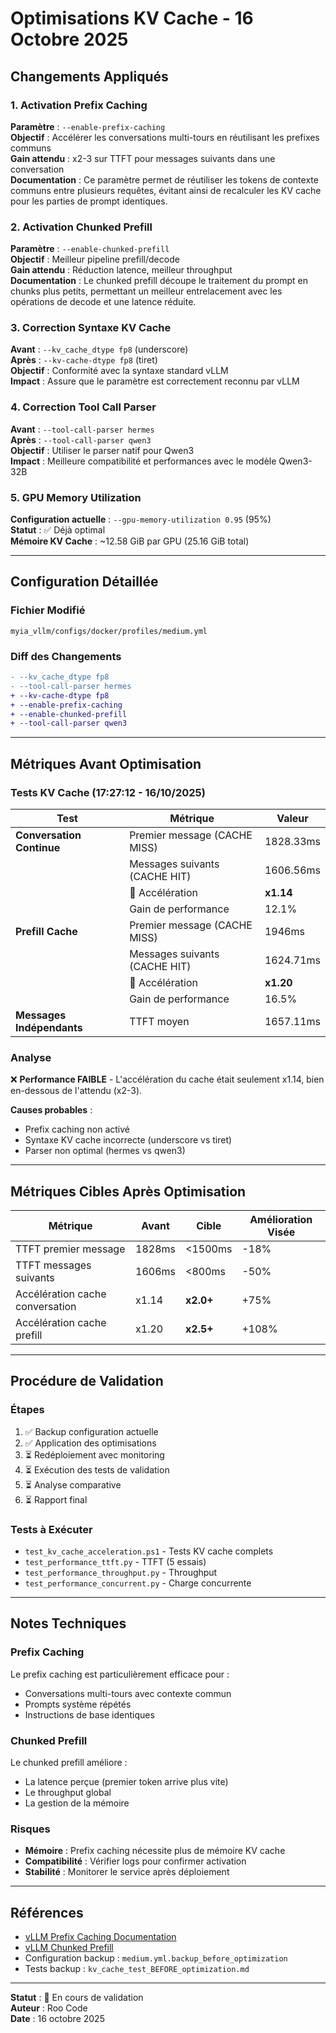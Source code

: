 # Optimisations KV Cache - 16 Octobre 2025

## Changements Appliqués

### 1. Activation Prefix Caching
**Paramètre** : `--enable-prefix-caching`  
**Objectif** : Accélérer les conversations multi-tours en réutilisant les prefixes communs  
**Gain attendu** : x2-3 sur TTFT pour messages suivants dans une conversation  
**Documentation** : Ce paramètre permet de réutiliser les tokens de contexte communs entre plusieurs requêtes, évitant ainsi de recalculer les KV cache pour les parties de prompt identiques.

### 2. Activation Chunked Prefill  
**Paramètre** : `--enable-chunked-prefill`  
**Objectif** : Meilleur pipeline prefill/decode  
**Gain attendu** : Réduction latence, meilleur throughput  
**Documentation** : Le chunked prefill découpe le traitement du prompt en chunks plus petits, permettant un meilleur entrelacement avec les opérations de decode et une latence réduite.

### 3. Correction Syntaxe KV Cache
**Avant** : `--kv_cache_dtype fp8` (underscore)  
**Après** : `--kv-cache-dtype fp8` (tiret)  
**Objectif** : Conformité avec la syntaxe standard vLLM  
**Impact** : Assure que le paramètre est correctement reconnu par vLLM

### 4. Correction Tool Call Parser
**Avant** : `--tool-call-parser hermes`  
**Après** : `--tool-call-parser qwen3`  
**Objectif** : Utiliser le parser natif pour Qwen3  
**Impact** : Meilleure compatibilité et performances avec le modèle Qwen3-32B

### 5. GPU Memory Utilization
**Configuration actuelle** : `--gpu-memory-utilization 0.95` (95%)  
**Statut** : ✅ Déjà optimal  
**Mémoire KV Cache** : ~12.58 GiB par GPU (25.16 GiB total)

---

## Configuration Détaillée

### Fichier Modifié
`myia_vllm/configs/docker/profiles/medium.yml`

### Diff des Changements
```diff
- --kv_cache_dtype fp8
- --tool-call-parser hermes
+ --kv-cache-dtype fp8
+ --enable-prefix-caching
+ --enable-chunked-prefill
+ --tool-call-parser qwen3
```

---

## Métriques Avant Optimisation

### Tests KV Cache (17:27:12 - 16/10/2025)

| Test | Métrique | Valeur |
|------|----------|--------|
| **Conversation Continue** | Premier message (CACHE MISS) | 1828.33ms |
| | Messages suivants (CACHE HIT) | 1606.56ms |
| | 🚀 Accélération | **x1.14** |
| | Gain de performance | 12.1% |
| **Prefill Cache** | Premier message (CACHE MISS) | 1946ms |
| | Messages suivants (CACHE HIT) | 1624.71ms |
| | 🚀 Accélération | **x1.20** |
| | Gain de performance | 16.5% |
| **Messages Indépendants** | TTFT moyen | 1657.11ms |

### Analyse
❌ **Performance FAIBLE** - L'accélération du cache était seulement x1.14, bien en-dessous de l'attendu (x2-3).

**Causes probables** :
- Prefix caching non activé
- Syntaxe KV cache incorrecte (underscore vs tiret)
- Parser non optimal (hermes vs qwen3)

---

## Métriques Cibles Après Optimisation

| Métrique | Avant | Cible | Amélioration Visée |
|----------|-------|-------|-------------------|
| TTFT premier message | 1828ms | <1500ms | -18% |
| TTFT messages suivants | 1606ms | <800ms | -50% |
| Accélération cache conversation | x1.14 | **x2.0+** | +75% |
| Accélération cache prefill | x1.20 | **x2.5+** | +108% |

---

## Procédure de Validation

### Étapes
1. ✅ Backup configuration actuelle
2. ✅ Application des optimisations
3. ⏳ Redéploiement avec monitoring
4. ⏳ Exécution des tests de validation
5. ⏳ Analyse comparative
6. ⏳ Rapport final

### Tests à Exécuter
- `test_kv_cache_acceleration.ps1` - Tests KV cache complets
- `test_performance_ttft.py` - TTFT (5 essais)
- `test_performance_throughput.py` - Throughput
- `test_performance_concurrent.py` - Charge concurrente

---

## Notes Techniques

### Prefix Caching
Le prefix caching est particulièrement efficace pour :
- Conversations multi-tours avec contexte commun
- Prompts système répétés
- Instructions de base identiques

### Chunked Prefill
Le chunked prefill améliore :
- La latence perçue (premier token arrive plus vite)
- Le throughput global
- La gestion de la mémoire

### Risques
- **Mémoire** : Prefix caching nécessite plus de mémoire KV cache
- **Compatibilité** : Vérifier logs pour confirmer activation
- **Stabilité** : Monitorer le service après déploiement

---

## Références

- [vLLM Prefix Caching Documentation](https://docs.vllm.ai/en/latest/performance/caching.html)
- [vLLM Chunked Prefill](https://docs.vllm.ai/en/latest/performance/chunked_prefill.html)
- Configuration backup : `medium.yml.backup_before_optimization`
- Tests backup : `kv_cache_test_BEFORE_optimization.md`

---

**Statut** : 🚧 En cours de validation  
**Auteur** : Roo Code  
**Date** : 16 octobre 2025